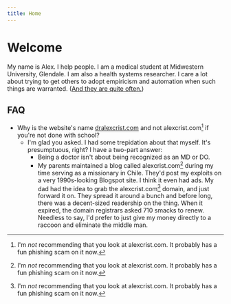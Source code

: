 ```yaml
---
title: Home
---
```


# Welcome
My name is Alex. I help people. I am a medical student at Midwestern University, Glendale. I am also a health systems researcher. I care a lot about trying to get others to adopt empiricism and automation when such things are warranted. ([And they are quite often.][Beh Econ])


## FAQ
- Why is the website's name [dralexcrist.com](dralexcrist.com) and not alexcrist.com[^1] if you're not done with school?
  - I'm glad you asked. I had some trepidation about that myself. It's presumptuous, right? I have a two-part answer:
    - Being a doctor isn't about being recognized as an MD or DO.
    - My parents maintained a blog called alexcrist.com[^1] during my time serving as a missionary in Chile. They'd post my exploits on a very 1990s-looking Blogspot site. I think it even had ads. My dad had the idea to grab the alexcrist.com[^1] domain, and just forward it on. They spread it around a bunch and before long, there was a decent-sized readership on the thing. When it expired, the domain registrars asked 710 smacks to renew. Needless to say, I'd prefer to just give my money directly to a raccoon and eliminate the middle man.


[^1]: I'm *not* recommending that you look at alexcrist.com. It probably has a fun phishing scam on it now.

[Beh Econ]: https://en.wikipedia.org/wiki/Behavioral_economics
